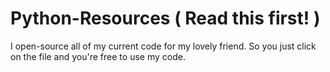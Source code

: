 # Python-Resources ( Read this first! )
I open-source all of my current code for my lovely friend. So you just click on the file and you're free to use my code.


